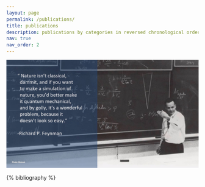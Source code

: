 ```yaml
---
layout: page
permalink: /publications/
title: publications
description: publications by categories in reversed chronological order. generated by jekyll-scholar.
nav: true
nav_order: 2
---
```


<img src="assets\img\Feynman.jpg">

<!-- _pages/publications.md -->
<div class="publications">

{% bibliography %}

</div>
